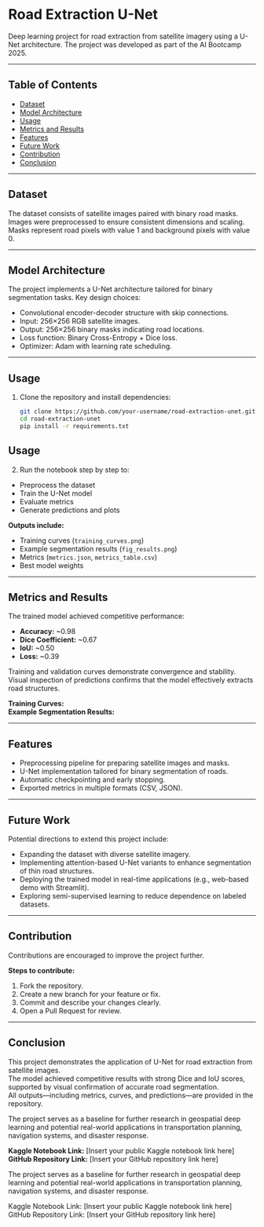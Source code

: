 # Road Extraction U-Net

Deep learning project for road extraction from satellite imagery using a U-Net architecture. The project was developed as part of the AI Bootcamp 2025.

---

## Table of Contents
- [Dataset](#dataset)  
- [Model Architecture](#model-architecture)  
- [Usage](#usage)  
- [Metrics and Results](#metrics-and-results)  
- [Features](#features)  
- [Future Work](#future-work)  
- [Contribution](#contribution)  
- [Conclusion](#conclusion)  

---

## Dataset
The dataset consists of satellite images paired with binary road masks. Images were preprocessed to ensure consistent dimensions and scaling. Masks represent road pixels with value 1 and background pixels with value 0.  

---

## Model Architecture
The project implements a U-Net architecture tailored for binary segmentation tasks. Key design choices:  
- Convolutional encoder-decoder structure with skip connections.  
- Input: 256×256 RGB satellite images.  
- Output: 256×256 binary masks indicating road locations.  
- Loss function: Binary Cross-Entropy + Dice loss.  
- Optimizer: Adam with learning rate scheduling.  

---

## Usage
1. Clone the repository and install dependencies:
   ```bash
   git clone https://github.com/your-username/road-extraction-unet.git
   cd road-extraction-unet
   pip install -r requirements.txt
## Usage

2. Run the notebook step by step to:  
- Preprocess the dataset  
- Train the U-Net model  
- Evaluate metrics  
- Generate predictions and plots  

**Outputs include:**  
- Training curves (`training_curves.png`)  
- Example segmentation results (`fig_results.png`)  
- Metrics (`metrics.json`, `metrics_table.csv`)  
- Best model weights  

---

## Metrics and Results

The trained model achieved competitive performance:  
- **Accuracy:** ~0.98  
- **Dice Coefficient:** ~0.67  
- **IoU:** ~0.50  
- **Loss:** ~0.39  

Training and validation curves demonstrate convergence and stability.  
Visual inspection of predictions confirms that the model effectively extracts road structures.  

**Training Curves:**  
**Example Segmentation Results:**  

---

## Features
- Preprocessing pipeline for preparing satellite images and masks.  
- U-Net implementation tailored for binary segmentation of roads.  
- Automatic checkpointing and early stopping.  
- Exported metrics in multiple formats (CSV, JSON).  

---

## Future Work

Potential directions to extend this project include:  
- Expanding the dataset with diverse satellite imagery.  
- Implementing attention-based U-Net variants to enhance segmentation of thin road structures.  
- Deploying the trained model in real-time applications (e.g., web-based demo with Streamlit).  
- Exploring semi-supervised learning to reduce dependence on labeled datasets.  

---

## Contribution

Contributions are encouraged to improve the project further.  

**Steps to contribute:**  
1. Fork the repository.  
2. Create a new branch for your feature or fix.  
3. Commit and describe your changes clearly.  
4. Open a Pull Request for review.  

---

## Conclusion

This project demonstrates the application of U-Net for road extraction from satellite images.  
The model achieved competitive results with strong Dice and IoU scores, supported by visual confirmation of accurate road segmentation.  
All outputs—including metrics, curves, and predictions—are provided in the repository.  

The project serves as a baseline for further research in geospatial deep learning and potential real-world applications in transportation planning, navigation systems, and disaster response.  

**Kaggle Notebook Link:** [Insert your public Kaggle notebook link here]  
**GitHub Repository Link:** [Insert your GitHub repository link here]  


The project serves as a baseline for further research in geospatial deep learning and potential real-world applications in transportation planning, navigation systems, and disaster response.

Kaggle Notebook Link: [Insert your public Kaggle notebook link here]
GitHub Repository Link: [Insert your GitHub repository link here]
